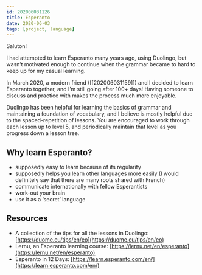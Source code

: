 ```yaml
---
id: 202006031126
title: Esperanto
date: 2020-06-03
tags: [project, language]
---
```


Saluton!

I had attempted to learn Esperanto many years ago, using Duolingo, but wasn’t motivated enough to continue when the grammar became to hard to keep up for my casual learning.

In March 2020, a modern friend ([[202006031159]]) and I decided to learn Esperanto together, and I’m still going after 100+ days! Having someone to discuss and practice with makes the process much more enjoyable.

Duolingo has been helpful for learning the basics of grammar and maintaining a foundation of vocabulary, and I believe is mostly helpful due to the spaced-repetition of lessons. You are encouraged to work through each lesson up to level 5, and periodically maintain that level as you progress down a lesson tree. 

## Why learn Esperanto?
- supposedly easy to learn because of its regularity
- supposedly helps you learn other languages more easily (I would definitely say that there are many roots shared with French)
- communicate internationally with fellow Esperantists
- work-out your brain
- use it as a ‘secret’ language

## Resources
- A collection of the tips for all the lessons in Duolingo: [https://duome.eu/tips/en/eo](https://duome.eu/tips/en/eo)
- Lernu, an Esperanto learning course: [https://lernu.net/en/esperanto](https://lernu.net/en/esperanto)
- Esperanto in 12 Days: [https://learn.esperanto.com/en/](https://learn.esperanto.com/en/)
